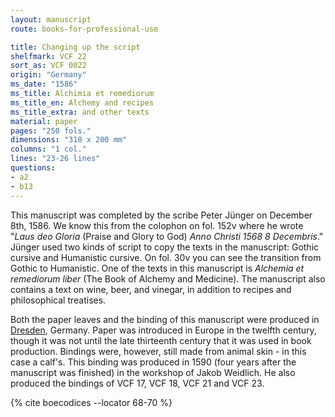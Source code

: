 ```yaml
---
layout: manuscript
route: books-for-professional-use

title: Changing up the script
shelfmark: VCF 22
sort_as: VCF 0022
origin: "Germany"
ms_date: "1586"
ms_title: Alchimia et remediorum
ms_title_en: Alchemy and recipes
ms_title_extra: and other texts
material: paper
pages: "250 fols."
dimensions: "310 x 200 mm"
columns: "1 col."
lines: "23-26 lines"
questions:
- a2
- b13
---
```


This manuscript was completed by the scribe Peter Jünger on December
8th, 1586. We know this from the colophon on fol. <span data-fol="152v" class="fref">152v</span> where he wrote
"*Laus deo Gloria* (Praise and Glory to God) *Anno Christi 1568 8 Decembris*." Jünger used two kinds of script to copy the texts in the
manuscript: Gothic cursive and Humanistic cursive. On fol. <span data-fol="30v" class="fref">30v</span> you can
see the transition from Gothic to Humanistic. One of the texts in this
manuscript is *Alchemia et remediorum liber* (The Book of Alchemy and
Medicine). The manuscript also contains a text on wine, beer, and
vinegar, in addition to recipes and philosophical treatises.

Both the paper leaves and the binding of this manuscript were produced
in [Dresden](https://en.wikipedia.org/wiki/Dresden), Germany. Paper was
introduced in Europe in the twelfth century, though it was not until the
late thirteenth century that it was used in book production. Bindings
were, however, still made from animal skin - in this case a calf's. This
binding was produced in 1590 (four years after the manuscript was
finished) in the workshop of Jakob Weidlich. He also produced the
bindings of VCF 17, VCF 18, VCF 21 and VCF 23.

{% cite boecodices --locator 68-70 %}